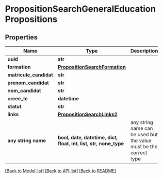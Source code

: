 # PropositionSearchGeneralEducationPropositions


## Properties
Name | Type | Description | Notes
------------ | ------------- | ------------- | -------------
**uuid** | **str** |  | 
**formation** | [**PropositionSearchFormation**](PropositionSearchFormation.md) |  | 
**matricule_candidat** | **str** |  | 
**prenom_candidat** | **str** |  | 
**nom_candidat** | **str** |  | 
**creee_le** | **datetime** |  | 
**statut** | **str** |  | 
**links** | [**PropositionSearchLinks2**](PropositionSearchLinks2.md) |  | [optional] 
**any string name** | **bool, date, datetime, dict, float, int, list, str, none_type** | any string name can be used but the value must be the correct type | [optional]

[[Back to Model list]](../README.md#documentation-for-models) [[Back to API list]](../README.md#documentation-for-api-endpoints) [[Back to README]](../README.md)


